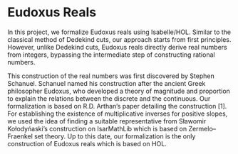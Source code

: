 # Eudoxus Reals

In this project, we formalize Eudoxus reals using Isabelle/HOL. Similar to the classical method of Dedekind cuts, our approach starts from first principles. However, unlike Dedekind cuts, Eudoxus reals directly derive real numbers from integers, bypassing the intermediate step of constructing rational numbers.

This construction of the real numbers was first discovered by Stephen Schanuel. Schanuel named his construction after the ancient Greek philosopher Eudoxus, who developed a theory of magnitude and proportion to explain the relations between the discrete and the continuous. Our formalization is based on R.D. Arthan’s paper detailing the construction [1]. For establishing the existence of multiplicative inverses for positive slopes, we used the idea of finding a suitable representative from Sławomir Kołodyńaski’s construction on IsarMathLib which is based on Zermelo–Fraenkel set theory. Up to this date, our formalization is the only construction of Eudoxus reals which is based on HOL.

